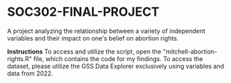 # SOC302-FINAL-PROJECT
A project analyzing the relationship between a variety of independent variables and their impact on one's belief on abortion rights. 

**Instructions**
To access and utilize the script, open the "mitchell-abortion-rights.R" file, which contains the code for my findings. To access the dataset, please utilize the GSS Data Explorer exclusively using variables and data from 2022.
